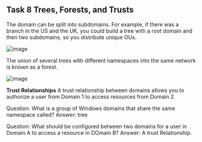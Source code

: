 
## Task 8 Trees, Forests, and Trusts
The domain can be split into subdomains. For example, if there was a branch in the US and the UK, you could build a tree with a root domain and then two subdomains, so you distribute unique OUs. 


![image](https://github.com/Shawn-Nichol/TryHackMe/assets/30714313/d3356401-abe9-4a76-9a0f-2e33058aa79c)

The union of several trees with different namespaces into the same network is known as a forest. 


![image](https://github.com/Shawn-Nichol/TryHackMe/assets/30714313/c4597714-aabb-4d77-b55a-81c6e7d3d090)

**Trust Relationships**
A trust relationship between domains allows you to authorize a user from Domain 1 to access resources from Domain 2.


Question: What is a group of Windows domains that share the same namespace called?
Answer: tree

Question: What should be configured between two domains for a user in Domain A to access a resource in DOmain B?
Answer: A trust Relationship.
